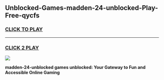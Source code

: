 
## Unblocked-Games-madden-24-unblocked-Play-Free-qycfs
<h3>
<a href="https://premium76.site?title=madden-24-unblocked&ref=23A">CLICK TO PLAY</a></h3>
<hr>

<h3>
<a href="https://premium76.site?title=madden-24-unblocked&ref=23A">CLICK 2 PLAY</a>
  
</h3>

<a href="https://premium76.site?title=madden-24-unblocked&ref=23A"><img src="https://clearcache.store/games.png"></a>


**madden-24-unblocked games unblocked: Your Gateway to Fun and Accessible Online Gaming**

